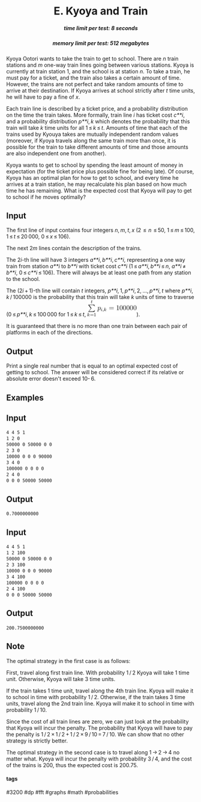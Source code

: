 <h1 style='text-align: center;'> E. Kyoya and Train</h1>

<h5 style='text-align: center;'>time limit per test: 8 seconds</h5>
<h5 style='text-align: center;'>memory limit per test: 512 megabytes</h5>

Kyoya Ootori wants to take the train to get to school. There are *n* train stations and *m* one-way train lines going between various stations. Kyoya is currently at train station 1, and the school is at station *n*. To take a train, he must pay for a ticket, and the train also takes a certain amount of time. However, the trains are not perfect and take random amounts of time to arrive at their destination. If Kyoya arrives at school strictly after *t* time units, he will have to pay a fine of *x*.

Each train line is described by a ticket price, and a probability distribution on the time the train takes. More formally, train line *i* has ticket cost *c**i*, and a probability distribution *p**i*, *k* which denotes the probability that this train will take *k* time units for all 1 ≤ *k* ≤ *t*. Amounts of time that each of the trains used by Kyouya takes are mutually independent random values (moreover, if Kyoya travels along the same train more than once, it is possible for the train to take different amounts of time and those amounts are also independent one from another). 

Kyoya wants to get to school by spending the least amount of money in expectation (for the ticket price plus possible fine for being late). Of course, Kyoya has an optimal plan for how to get to school, and every time he arrives at a train station, he may recalculate his plan based on how much time he has remaining. What is the expected cost that Kyoya will pay to get to school if he moves optimally?

## Input

The first line of input contains four integers *n*, *m*, *t*, *x* (2  ≤  *n*  ≤ 50, 1 ≤ *m* ≤ 100, 1 ≤ *t* ≤ 20 000, 0 ≤ *x* ≤ 106).

The next 2*m* lines contain the description of the trains. 

The 2*i*-th line will have 3 integers *a**i*, *b**i*, *c**i*, representing a one way train from station *a**i* to *b**i* with ticket cost *c**i* (1 ≤ *a**i*, *b**i* ≤ *n*, *a**i* ≠ *b**i*, 0 ≤ *c**i* ≤ 106). There will always be at least one path from any station to the school. 

The (2*i* + 1)-th line will contain *t* integers, *p**i*, 1, *p**i*, 2, ..., *p**i*, *t* where *p**i*, *k* / 100000 is the probability that this train will take *k* units of time to traverse (0 ≤ *p**i*, *k* ≤ 100 000 for 1 ≤ *k* ≤ *t*, ![](images/1dd6644a681804a6c6570ab0c07a69e19b83516c.png)). 

It is guaranteed that there is no more than one train between each pair of platforms in each of the directions.

## Output

Print a single real number that is equal to an optimal expected cost of getting to school. The answer will be considered correct if its relative or absolute error doesn't exceed 10- 6.

## Examples

## Input


```
4 4 5 1  
1 2 0  
50000 0 50000 0 0  
2 3 0  
10000 0 0 0 90000  
3 4 0  
100000 0 0 0 0  
2 4 0  
0 0 0 50000 50000  

```
## Output


```
0.7000000000  

```
## Input


```
4 4 5 1  
1 2 100  
50000 0 50000 0 0  
2 3 100  
10000 0 0 0 90000  
3 4 100  
100000 0 0 0 0  
2 4 100  
0 0 0 50000 50000  

```
## Output


```
200.7500000000  

```
## Note

The optimal strategy in the first case is as follows:

First, travel along first train line. With probability 1 / 2 Kyoya will take 1 time unit. Otherwise, Kyoya will take 3 time units.

If the train takes 1 time unit, travel along the 4th train line. Kyoya will make it to school in time with probability 1 / 2. Otherwise, if the train takes 3 time units, travel along the 2nd train line. Kyoya will make it to school in time with probability 1 / 10.

Since the cost of all train lines are zero, we can just look at the probability that Kyoya will incur the penalty. The probability that Kyoya will have to pay the penalty is 1 / 2 × 1 / 2 + 1 / 2 × 9 / 10 = 7 / 10. We can show that no other strategy is strictly better.

The optimal strategy in the second case is to travel along 1 → 2 → 4 no matter what. Kyoya will incur the penalty with probability 3 / 4, and the cost of the trains is 200, thus the expected cost is 200.75.



#### tags 

#3200 #dp #fft #graphs #math #probabilities 